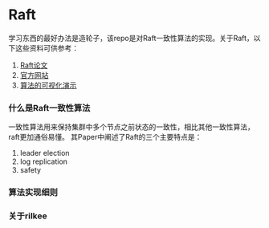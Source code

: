 # Raft
学习东西的最好办法是造轮子，该repo是对Raft一致性算法的实现。关于Raft，以下这些资料可供参考：
1. [Raft论文](https://raft.github.io/raft.pdf)
2. [官方网站](https://raft.github.io/)
3. [算法的可视化演示](http://thesecretlivesofdata.com/raft/)

### 什么是Raft一致性算法
一致性算法用来保持集群中多个节点之前状态的一致性，相比其他一致性算法，raft更加通俗易懂。
其Paper中阐述了Raft的三个主要特点是：
1. leader election
2. log replication
3. safety

### 算法实现细则

### 关于rilkee

 